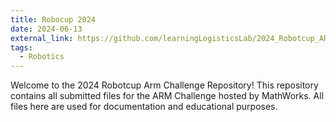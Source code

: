 ```yaml
---
title: Robocup 2024
date: 2024-06-13
external_link: https://github.com/learningLogisticsLab/2024_Robotcup_ARM_Challenge
tags:
  - Robotics
---
```


Welcome to the 2024 Robotcup Arm Challenge Repository! This repository contains all submitted files for the ARM Challenge hosted by MathWorks. All files here are used for documentation and educational purposes.
<!--more-->
